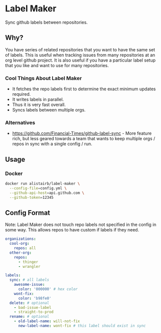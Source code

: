 # Label Maker

Sync github labels between repositories.

## Why?

You have series of related repositories that you want to have the same set of labels. This is useful when tracking issues from many repositories at an org level github project. It is also useful if you have a particular label setup that you like and want to use for many repositories.

### Cool Things About Label Maker

- It fetches the repo labels first to determine the exact minimum updates required.
- It writes labels in parallel.
- Thus it is very fast overall.
- Syncs labels between multiple orgs.

### Alternatives

- https://github.com/Financial-Times/github-label-sync - More feature rich, but less geared towards a team that wants to keep multiple orgs / repos in sync with a single config / run.

## Usage

### Docker

```bash
docker run alistairb/label-maker \
  --config-file=config.yml \
  --github-api-host=api.github.com \
  --github-token=12345
```

## Config Format

Note: Label Maker does not touch repo labels not specified in the config in some way. This allows repos to have custom if labels if they need.

```yaml
organizations:
  cool-org:
    repos: all
  other-org:
    repos:
      - thinger
      - wrangler

labels:
  sync: # all labels
    awesome-issue:
      color: '000000' # hex color
    wont-fix:
      color: 'b98fe0'
  delete: # optional
    - bad-issue-label
    - straight-to-prod
  rename: # optional
    - old-label-name: will-not-fix
      new-label-name: wont-fix # this label should exist in sync
```
